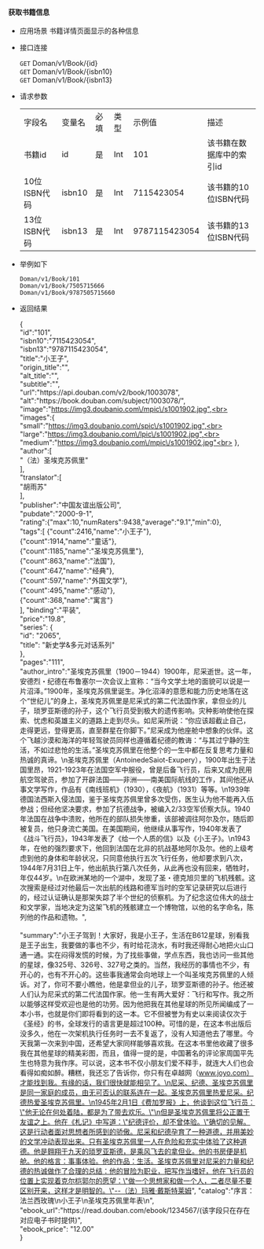 #### 获取书籍信息
- 应用场景
	书籍详情页面显示的各种信息
- 接口连接

	`GET` Doman/v1/Book/{id}<br>
	`GET` Doman/v1/Book/{isbn10}<br>
	`GET` Doman/v1/Book/{isbn13}<br>
- 请求参数
	<table>
		<tr><td>字段名</td><td>变量名</td><td>必填</td><td>类型</td><td>示例值</td><td>描述</td></tr>
		<tr><td>书籍id</td><td>id</td><td>是</td><td>Int</td><td>101</td><td>该书籍在数据库中的索引id</td></tr>
		<tr><td>10位ISBN代码</td><td>isbn10</td><td>是</td><td>Int</td><td>7115423054</td><td>该书籍的10位ISBN代码</td></tr>
		<tr><td>13位ISBN代码</td><td>isbn13</td><td>是</td><td>Int</td><td>9787115423054</td><td>该书籍的13位ISBN代码</td></tr>
	</table>

- 举例如下

	`Doman/v1/Book/101`<br>
	`Doman/v1/Book/7505715666`<br>
	`Doman/v1/Book/9787505715660`<br>

- 返回结果

	{<br>
    "id":"101",<br>
    "isbn10":"7115423054",<br>
    "isbn13":"9787115423054",<br>
    "title":"小王子",<br>
    "origin_title":"",<br>
    "alt_title":"",<br>
    "subtitle":"",<br>
    "url":"https:\/\/api.douban.com\/v2\/book\/1003078",<br>
    "alt":"https:\/\/book.douban.com\/subject\/1003078\/",<br>
    "image":"https://img3.doubanio.com\/mpic\/s1001902.jpg",<br>
    "images":{<br>
        "small":"https://img3.doubanio.com\/spic\/s1001902.jpg",<br>
        "large":"https://img3.doubanio.com\/lpic\/s1001902.jpg",<br>
        "medium":"https://img3.doubanio.com\/mpic\/s1001902.jpg"<br>
        },<br>
    "author":[<br>
        "（法）圣埃克苏佩里"<br>
        ],<br>
    "translator":[<br>
        "胡雨苏"<br>
        ],<br>
    "publisher":"中国友谊出版公司",<br>
    "pubdate":"2000-9-1",<br>
    "rating":{"max":10,"numRaters":9438,"average":"9.1","min":0},<br>
    "tags":[
        {"count":2416,"name":"小王子"},<br>
        {"count":1914,"name":"童话"},<br>
        {"count":1185,"name":"圣埃克苏佩里"},<br>
        {"count":863,"name":"法国"},<br>
        {"count":647,"name":"经典"},<br>
        {"count":597,"name":"外国文学"},<br>
        {"count":495,"name":"感动"},<br>
        {"count":368,"name":"寓言"}<br>
        ],
    "binding":"平装",<br>
    "price":"19.8",<br>
    "series": {<br>
        "id": "2065",<br>
        "title": "新史学&多元对话系列"<br>
    },<br>
    "pages":"111",<br>
    "author_intro":"圣埃克苏佩里（1900－1944）1900年，尼采逝世。这一年，安德烈・纪德在布鲁塞尔一次会议上宣称：“当今文学土地的面貌可以说是一片沼泽。”1900年，圣埃克苏佩里诞生。净化沼泽的意愿和能力历史地落在这个“世纪儿”的身上，圣埃克苏佩里是尼采式的第二代法国作家，拿但业的儿子，琐罗亚斯德的孙子，这个飞行员受到极大的遗传影响。灾种影响使他在探索、忧虑和英雄主义的道路上走到尽头。如尼采所说：“你应该超截止自己，走得更远，登得更高，直至群星在你脚下。”尼采成为他座舱中想象的伙伴。这个飞越沙漠和海洋的年轻驾驶员同样也遵循着纪德的教诲：“与其过宁静的生活，不如过悲怆的生活。”圣埃克苏佩里在他整个的一生中都在反复思考力量和热诚的真谛。\n圣埃克苏佩里（AntoinedeSaiot-Exupery），1900年出生于法国里昂，1921-1923年在法国空军中服役，曾是后备飞行员，后来又成为民用航空驾驶员，参加了开辟法国――非洲――南美国际航线的工作，其间他还从事文学写作，作品有《南线班机》（1930），《夜航》（1931）等等。\n1939年德国法西斯入侵法国，鉴于圣埃克苏佩里曾多次受伤，医生认为他不能再入伍参战；但经他坚决要求，参加了抗德战争，被编入2\/33空军侦察大队。1940年法国在战争中溃败，他所在的部队损失惨重，该部被调往阿尔及尔，随后即被复员，他只身流亡美国。在美国期间，他继续从事写作，1940年发表了《战斗飞行员》，1943年发表了《给一个人质的信》以及《小王子》。\n1943年，在他的强烈要求下，他回到法国在北非的抗战基地阿尔及尔。他的上级考虑到他的身体和年龄状况，只同意他执行五次飞行任务，他却要求到八次，1944年7月31日上午，他出航执行第八次任务，从此再也没有回来，牺牲时，年仅44岁。\n在欧洲某地的一个湖中，发现了圣・德克旭贝里的飞机残骸。这次搜索是经过对他最后一次出航的线路和德军当时的空军记录研究以后进行的，经过认证确认是那架失踪了半个世纪的侦察机。为了纪念这位伟大的战士和文学家，当地决定为这架飞机的残骸建立一个博物馆，以他的名字命名，陈列他的作品和遗物。",<br><br>
    "summary":"小王子驾到！大家好，我是小王子，生活在B612星球，别看我是王子出生，我要做的事也不少，有时给花浇水，有时我还得耐心地把火山口通一通。实在闷得发慌的时候，为了找些事做，学点东西，我也访问一些其他的星球，像325号、326号、327号之类的。当然，我经历的事情也不少，有开心的，也有不开心的。这些事我通常会向地球上一个叫圣埃克苏佩里的人倾诉。对了，你可不要小瞧他，他是拿但业的儿子，琐罗亚斯德的孙子。他还被人们认为尼采式的第二代法国作家。他一生有两大爱好：飞行和写作。我之所以能够这样受欢迎也是他的功劳。因为他把我在其他星球的所见所闻编成了一本小书，也就是你们即将看到的这一本。它不但被誉为有史以来阅读仅次于《圣经》的书，全球发行的语言更是超过100种。可惜的是，在这本书出版后没多久，他在一次架机执行任务时一去不复返了，没有人知道他去了哪里。今天我第一次来到中国，还希望大家同样能够喜欢我。在这本书里他收藏了很多我在其他星球的精美彩图，而且，值得一提的是，中国著名的评论家周国平先生也特意为我作序。可以说，这本书不仅小朋友们爱不释手，就连大人们也会看得如痴如醉。糟糕，我还忘了告诉你，你只有在卓越网（www.joyo.com）才能找到我。有缘的话，我们很快就能相见了。\n尼采、纪德、圣埃克苏佩里是同一家庭的成员，由无可否认的联系连在一起。圣埃克苏佩里热爱尼采。纪德热爱圣埃克苏佩里。\n1945年2月1日《费加罗报》上，他谈到这位飞行员：\"他无论在何处着陆，都是为了带去欢乐。\"\n但是圣埃克苏佩里将公正置于友谊之上。他在《札记》中写道：\"纪德评价，却不曾体验。\"确切的见解。这是行动者面对思想者所感到的骄傲。尼采和纪德孕育了一种道德，并用美妙的文学冲动表现出来。只有圣埃克苏佩里一人在危险和充实中体验了这种道德。他是翱翔于九天的琐罗亚斯德，是乘风飞去的拿但业。他的书房便是机舱。他的格言：事事体验。他的作品：生活。圣埃克苏佩里对尼采的力量和纪德的热诚做作了合理的总结：他的冒险为职业，把写作当嗜好，他在飞行员的位置上实现着克尔桤郭尔的愿望：\"做一个思想家和做一个人，二者尽量不要区别开来，这样才是明智的。\"--（法）玛雅·戴斯特莱姆",
    "catalog":"序言：法兰西玫瑰\n小王子\n圣埃克苏佩里年表\n",<br>
    "ebook_url":"https:\//read.douban.com\/ebook\/1234567\/(该字段只在存在对应电子书时提供)",<br>
    "ebook_price": "12.00"<br>
}<br>
